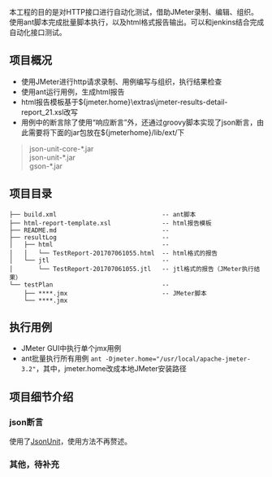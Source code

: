 本工程的目的是对HTTP接口进行自动化测试，借助JMeter录制、编辑、组织。使用ant脚本完成批量脚本执行，以及html格式报告输出。可以和jenkins结合完成自动化接口测试。


## 项目概况
+ 使用JMeter进行http请求录制、用例编写与组织，执行结果检查
+ 使用ant运行用例，生成html报告
+ html报告模板基于${jmeter.home}\extras\jmeter-results-detail-report_21.xsl改写
+ 用例中的断言除了使用“响应断言”外，还通过groovy脚本实现了json断言，由此需要将下面的jar包放在${jmeterhome}/lib/ext/下

> json-unit-core-\*.jar   
> json-unit-\*.jar   
> gson-\*.jar  

## 项目目录
```
├── build.xml                             -- ant脚本
├── html-report-template.xsl              -- html报告模板
├── README.md                             -- 
├── resultLog                             -- 
│   ├── html                              -- 
│   │   └── TestReport-201707061055.html  -- html格式的报告
│   └── jtl                               -- 
│       └── TestReport-201707061055.jtl   -- jtl格式的报告（JMeter执行结果）
└── testPlan                              -- 
    ├── ****.jmx                          -- JMeter脚本
    └── ****.jmx
```

## 执行用例
+ JMeter GUI中执行单个jmx用例
+ ant批量执行所有用例 `ant -Djmeter.home="/usr/local/apache-jmeter-3.2"`，其中，jmeter.home改成本地JMeter安装路径

## 项目细节介绍
### json断言
使用了[JsonUnit](https://github.com/lukas-krecan/JsonUnit)，使用方法不再赘述。

### 其他，待补充
